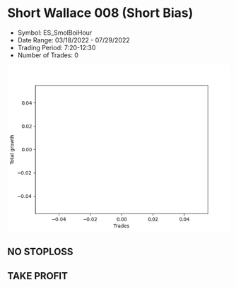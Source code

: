 # Short Wallace 008 (Short Bias)
- Symbol: ES_SmolBoiHour
- Date Range: 03/18/2022 - 07/29/2022
- Trading Period: 7:20-12:30
- Number of Trades: 0

![Plot](ShortWallace008ES_SmolBoiHour(ShortBias).png)
## NO STOPLOSS


## TAKE PROFIT




